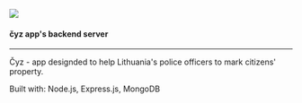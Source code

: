 ![](https://i.imgur.com/hRHW22d.jpg)
#### čyz app's backend server

----

Čyz - app designded to help Lithuania's police officers to mark citizens' property.

Built with: Node.js, Express.js, MongoDB
